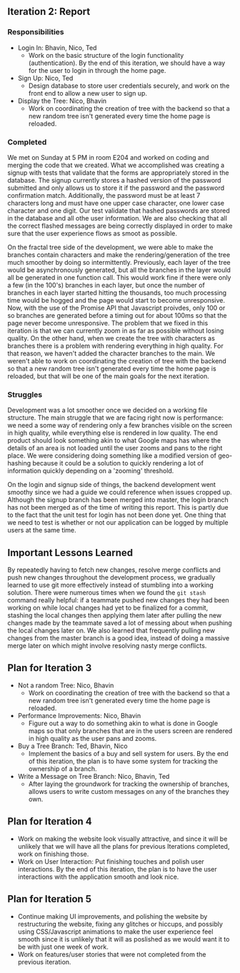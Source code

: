## Iteration 2: Report 
### Responsibilities
* Login In: Bhavin, Nico, Ted
	* Work on the basic structure of the login functionality (authentication). By the end of this iteration, we should have a way for the user to login in through the home page.
* Sign Up: Nico, Ted
	* Design database to store user credentials securely, and work on the front end to allow a new user to sign up.
* Display the Tree: Nico, Bhavin
	*  Work on coordinating the creation of tree with the backend so that a new random tree isn't generated every time the home page is reloaded. 

### Completed
We met on Sunday at 5 PM in room E204 and worked on coding and merging the code that we created. What we accomplished was 
creating a signup with tests that validate that the forms are appropriately stored in the database. The signup currently stores a hashed 
version of the password submitted and only allows us to store it if the password and the password confirmation match. Additionally,
the password must be at least 7 characters long and must have one upper case character, one lower case character and one digit. Our test validate that hashed passwords are stored in the database and all othe user information. We are also checking that all the correct flashed messages are being correctly displayed in order to make sure that the user experience flows as smoot as possible.

On the fractal tree side of the development, we were able to make the branches contain characters and make the rendering/generation of the tree much smoother by doing so intermittently. Previously, each layer of the tree would be asynchronously generated, but all the branches in the layer would all be generated in one function call. This would work fine if there were only a few (in the 100's) branches in each layer, but once the number of branches in each layer started hitting the thousands, too much processing time would be hogged and the page would start to become unresponsive. Now, with the use of the Promise API that Javascript proivdes, only 100 or so branches are generated before a timing out for about 100ms so that the page never become unresponsive. The problem that we fixed in this iteration is that we can currently zoom in as far as possible without losing quality. On the other hand, when we create the tree with characters as branches there is a problem with rendering everything in high quality. For that reason, we haven't added the character branches to the main. We weren't able to work on coordinating the creation of tree with the backend so that a new random tree isn't generated every time the home page is reloaded, but that will be one of the main goals for the next iteration. 

### Struggles
Development was a lot smoother once we decided on a working file structure. The main struggle that we are facing right now 
is performance: we need a some way of rendering only a few branches visible on the screen in high quality, while everything else is rendered in low quality. The end product should look something akin to what Google maps has where the details of an area is not loaded until the user zooms and pans to the right place. We were considering doing something like a modified version of geo-hashing because it could be a solution to quickly rendering a lot of information quickly depending on a 'zooming' threshold.

On the login and signup side of things, the backend development went smoothy since we had a guide we could reference when issues cropped up. Although the signup branch has been merged into master, the login branch has not been merged as of the time of writing this report. This is partly due to the fact that the unit test for login has not been done yet. One thing that we need to test is whether or not our application can be logged by multiple users at the same time.

## Important Lessons Learned
By repeatedly having to fetch new changes, resolve merge conflicts and push new changes throughout the development process, we gradually learned to use git more effectively instead of stumbling into a working solution. There were numerous times when we found the `git stash` command really helpful: if a teammate pushed new changes they had been working on while local changes had yet to be finalized for a commit, stashing the local changes then applying them later after pulling the new changes made by the teammate saved a lot of messing about when pushing the local changes later on. We also learned that frequently pulling new changes from the master branch is a good idea, instead of doing a massive merge later on which might involve resolving nasty merge conflicts.   

## Plan for Iteration 3
* Not a random Tree: Nico, Bhavin
	*  Work on coordinating the creation of tree with the backend so that a new random tree isn't generated every time the home page is reloaded.
* Performance Improvements: Nico, Bhavin
	* Figure out a way to do something akin to what is done in Google maps so that only branches that are in the users screen are rendered in high quality as the user pans and zooms.
* Buy a Tree Branch: Ted, Bhavin, Nico 
	* Implement the basics of a buy and sell system for users. By the end of this iteration, the plan is to have some system for tracking the ownership of a branch.
* Write a Message on Tree Branch: Nico, Bhavin, Ted
	* After laying the groundwork for tracking the ownership of branches, allows users to write custom messages on any of the branches they own.

## Plan for Iteration 4
* Work on making the website look visually attractive, and since it will be unlikely that we will have all the plans for previous Iterations completed, work on finishing those.
* Work on User Interaction: Put finishing touches and polish user interactions. By the end of this iteration, the plan is to have the user interactions with the application smooth and look nice.

## Plan for Iteration 5
* Continue making UI improvements, and polishing the website by restructuring the website, fixing any glitches or hiccups, and possibly using CSS/Javascript animations to make the user experience feel smooth since it is unlikely that it will as poslished as we would want it to be with just one week of work.
* Work on features/user stories that were not completed from the previous iteration.
